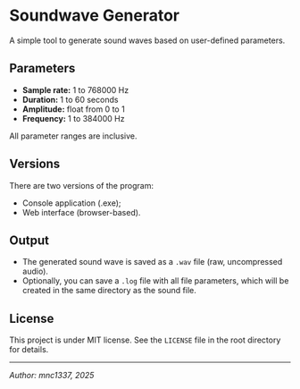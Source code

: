 # Soundwave Generator

A simple tool to generate sound waves based on user-defined parameters.

## Parameters

- **Sample rate:** 1 to 768000 Hz  
- **Duration:** 1 to 60 seconds  
- **Amplitude:** float from 0 to 1  
- **Frequency:** 1 to 384000 Hz  

All parameter ranges are inclusive.

## Versions

There are two versions of the program:  
- Console application (.exe);
- Web interface (browser-based).

## Output

- The generated sound wave is saved as a `.wav` file (raw, uncompressed audio).  
- Optionally, you can save a `.log` file with all file parameters, which will be created in the same directory as the sound file.

## License

This project is under MIT license. See the `LICENSE` file in the root directory for details.

---

*Author: mnc1337, 2025*
